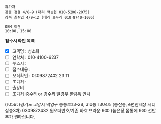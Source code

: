 ```
휴가자
강동 정철 4/8~9 (대리 백승현 010-5206-2075)
강북 최준엽 4/9~12 (대리 오두리 010-8740-1066)
```

```
OEM 이관 
10:00, 15:00
```

**접수시 확인 목록**
- [x] 고객명 : 성소희
- [ ] 연락처 : 010-4100-6237
- [ ] 주소지 : 
- [ ] 접수내용 : 
- [ ] 오더확인 : 0309872432 23 11
- [ ] 조치처 : 
- [ ] 출장비
- [ ] 조치처 중수리 or 경수리 일경우 알림톡 안내

(10595)경기도 고양시 덕양구 동송로23-28, 310동 1304호 (동산동, e편한세상 시티 삼송3차) 0309872432 원오더번호/기존 바흐 브라운 900 (높은장)몸통에 900 선반 추가 원하십니다.